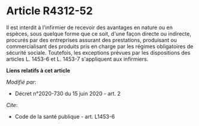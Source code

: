# Article R4312-52

Il est interdit à l'infirmier de recevoir des avantages en nature ou en espèces, sous quelque forme que ce soit, d'une façon
directe ou indirecte, procurés par des entreprises assurant des prestations, produisant ou commercialisant des produits pris
en charge par les régimes obligatoires de sécurité sociale. Toutefois, les exceptions prévues par les dispositions des
articles L. 1453-6 et L. 1453-7 s'appliquent aux infirmiers.

**Liens relatifs à cet article**

_Modifié par_:

  - Décret n°2020-730 du 15 juin 2020 - art. 2

_Cite_:

  - Code de la santé publique - art. L1453-6

